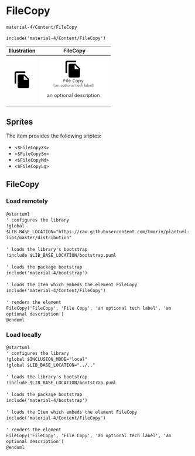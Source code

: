 # FileCopy


```text
material-4/Content/FileCopy
```

```text
include('material-4/Content/FileCopy')
```



| Illustration | FileCopy |
| :---: | :---: |
| ![illustration for Illustration](../../material-4/Content/FileCopy.png) | ![illustration for FileCopy](../../material-4/Content/FileCopy.Local.png) |



## Sprites
The item provides the following sriptes:

- `<$FileCopyXs>`
- `<$FileCopySm>`
- `<$FileCopyMd>`
- `<$FileCopyLg>`





## FileCopy

### Load remotely
```plantuml
@startuml
' configures the library
!global $LIB_BASE_LOCATION="https://raw.githubusercontent.com/tmorin/plantuml-libs/master/distribution"

' loads the library's bootstrap
!include $LIB_BASE_LOCATION/bootstrap.puml

' loads the package bootstrap
include('material-4/bootstrap')

' loads the Item which embeds the element FileCopy
include('material-4/Content/FileCopy')

' renders the element
FileCopy('FileCopy', 'File Copy', 'an optional tech label', 'an optional description')
@enduml
```

### Load locally
```plantuml
@startuml
' configures the library
!global $INCLUSION_MODE="local"
!global $LIB_BASE_LOCATION="../.."

' loads the library's bootstrap
!include $LIB_BASE_LOCATION/bootstrap.puml

' loads the package bootstrap
include('material-4/bootstrap')

' loads the Item which embeds the element FileCopy
include('material-4/Content/FileCopy')

' renders the element
FileCopy('FileCopy', 'File Copy', 'an optional tech label', 'an optional description')
@enduml
```


